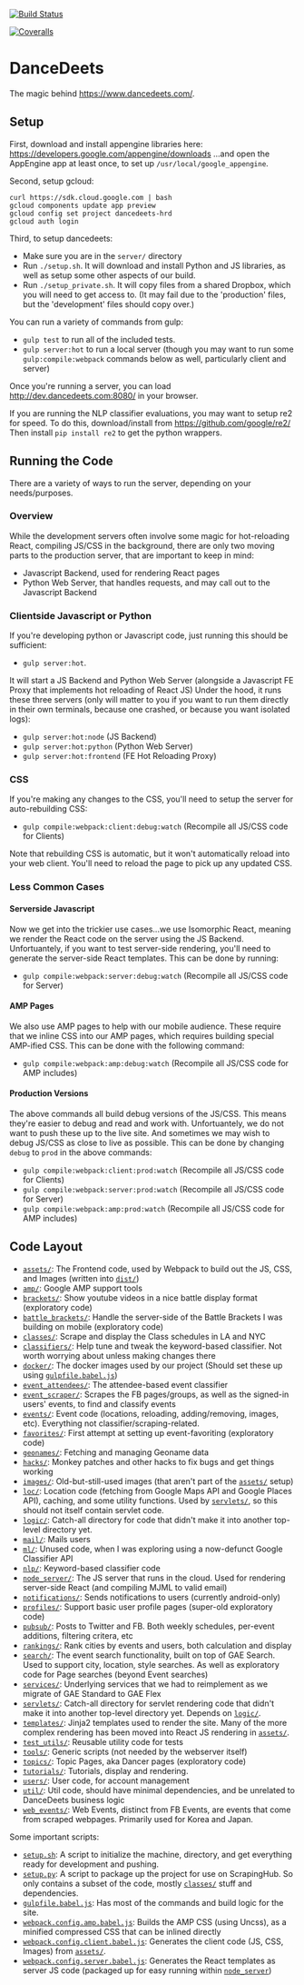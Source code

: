 [![Build Status](https://travis-ci.org/mikelambert/dancedeets-monorepo.svg?branch=master)](https://travis-ci.org/mikelambert/dancedeets-monorepo)

[![Coveralls](https://coveralls.io/repos/mikelambert/dancedeets/badge.svg?branch=master&service=github)](https://coveralls.io/github/mikelambert/dancedeets?branch=master)

# DanceDeets

The magic behind <https://www.dancedeets.com/>.

## Setup

First, download and install appengine libraries here:
<https://developers.google.com/appengine/downloads>
...and open the AppEngine app at least once, to set up `/usr/local/google_appengine`.

Second, setup gcloud:
```
curl https://sdk.cloud.google.com | bash
gcloud components update app preview
gcloud config set project dancedeets-hrd
gcloud auth login
```

Third, to setup dancedeets:
- Make sure you are in the `server/` directory
- Run `./setup.sh`. It will download and install Python and JS libraries, as well as setup some other aspects of our build.
- Run `./setup_private.sh`. It will copy files from a shared Dropbox, which you will need to get access to. (It may fail due to the 'production' files, but the 'development' files should copy over.)

You can run a variety of commands from gulp:
- `gulp test` to run all of the included tests.
- `gulp server:hot` to run a local server (though you may want to run some `gulp:compile:webpack` commands below as well, particularly client and server)

Once you're running a server, you can load http://dev.dancedeets.com:8080/ in your browser.

If you are running the NLP classifier evaluations, you may want to setup re2 for speed.
To do this, download/install from <https://github.com/google/re2/>
Then install `pip install re2` to get the python wrappers.

## Running the Code

There are a variety of ways to run the server, depending on your needs/purposes.

### Overview

While the development servers often involve some magic for hot-reloading React, compiling JS/CSS in the background, there are only two moving parts to the production server, that are important to keep in mind:
- Javascript Backend, used for rendering React pages
- Python Web Server, that handles requests, and may call out to the Javascript Backend

### Clientside Javascript or Python
If you're developing python or Javascript code, just running this should be sufficient:
- `gulp server:hot`.

It will start a JS Backend and Python Web Server (alongside a Javascript FE Proxy that implements hot reloading of React JS)
Under the hood, it runs these three servers (only will matter to you if you want to run them directly in their own terminals, because one crashed, or because you want isolated logs):
- `gulp server:hot:node` (JS Backend)
- `gulp server:hot:python` (Python Web Server)
- `gulp server:hot:frontend` (FE Hot Reloading Proxy)

### CSS
If you're making any changes to the CSS, you'll need to setup the server for auto-rebuilding CSS:
- `gulp compile:webpack:client:debug:watch` (Recompile all JS/CSS code for Clients)

Note that rebuilding CSS is automatic, but it won't automatically reload into your web client. You'll need to reload the page to pick up any updated CSS.

### Less Common Cases
#### Serverside Javascript
Now we get into the trickier use cases...we use Isomorphic React, meaning we render the React code on the server using the JS Backend.
Unfortuantely, if you want to test server-side rendering, you'll need to generate the server-side React templates. This can be done by running:
- `gulp compile:webpack:server:debug:watch` (Recompile all JS/CSS code for Server)

#### AMP Pages
We also use AMP pages to help with our mobile audience. These require that we inline CSS into our AMP pages, which requires building special AMP-ified CSS. This can be done with the following command:
- `gulp compile:webpack:amp:debug:watch` (Recompile all JS/CSS code for AMP includes)

#### Production Versions
The above commands all build debug versions of the JS/CSS. This means they're easier to debug and read and work with. Unfortuantely, we do not want to push these up to the live site. And sometimes we may wish to debug JS/CSS as close to live as possible. This can be done by changing `debug` to `prod` in the above commands:
- `gulp compile:webpack:client:prod:watch` (Recompile all JS/CSS code for Clients)
- `gulp compile:webpack:server:prod:watch` (Recompile all JS/CSS code for Server)
- `gulp compile:webpack:amp:prod:watch` (Recompile all JS/CSS code for AMP includes)


## Code Layout

- [`assets/`](assets): The Frontend code, used by Webpack to build out the JS, CSS, and Images (written into [`dist/`](dist))
- [`amp/`](amp): Google AMP support tools
- [`brackets/`](brackets): Show youtube videos in a nice battle display format (exploratory code)
- [`battle_brackets/`](battle_brackets): Handle the server-side of the Battle Brackets I was building on mobile (exploratory code)
- [`classes/`](classes): Scrape and display the Class schedules in LA and NYC
- [`classifiers/`](classifiers): Help tune and tweak the keyword-based classifier. Not worth worrying about unless making changes there
- [`docker/`](docker): The docker images used by our project (Should set these up using [`gulpfile.babel.js`](gulpfile.babel.js))
- [`event_attendees/`](event_attendees): The attendee-based event classifier
- [`event_scraper/`](event_scraper): Scrapes the FB pages/groups, as well as the signed-in users' events, to find and classify events
- [`events/`](events): Event code (locations, reloading, adding/removing, images, etc). Everything not classifier/scraping-related.
- [`favorites/`](favorites): First attempt at setting up event-favoriting (exploratory code)
- [`geonames/`](geonames): Fetching and managing Geoname data
- [`hacks/`](hacks): Monkey patches and other hacks to fix bugs and get things working
- [`images/`](images): Old-but-still-used images (that aren't part of the [`assets/`](assets) setup)
- [`loc/`](loc): Location code (fetching from Google Maps API and Google Places API), caching, and some utility functions. Used by [`servlets/`](servlets), so this should not itself contain servlet code.
- [`logic/`](logic): Catch-all directory for code that didn't make it into another top-level directory yet.
- [`mail/`](mail): Mails users
- [`ml/`](ml): Unused code, when I was exploring using a now-defunct Google Classifier API
- [`nlp/`](nlp): Keyword-based classifier code
- [`node_server/`](node_server): The JS server that runs in the cloud. Used for rendering server-side React (and compiling MJML to valid email)
- [`notifications/`](notifications): Sends notifications to users (currently android-only)
- [`profiles/`](profiles): Support basic user profile pages (super-old exploratory code)
- [`pubsub/`](pubsub): Posts to Twitter and FB. Both weekly schedules, per-event additions, filtering critera, etc
- [`rankings/`](rankings): Rank cities by events and users, both calculation and display
- [`search/`](search): The event search functionality, built on top of GAE Search. Used to support city, location, style searches. As well as exploratory code for Page searches (beyond Event searches)
- [`services/`](services): Underlying services that we had to reimplement as we migrate of GAE Standard to GAE Flex
- [`servlets/`](servlets): Catch-all directory for servlet rendering code that didn't make it into another top-level directory yet. Depends on [`logic/`](logic).
- [`templates/`](templates): Jinja2 templates used to render the site. Many of the more complex rendering has been moved into React JS rendering in [`assets/`](assets).
- [`test_utils/`](test_utils): Reusable utility code for tests
- [`tools/`](tools): Generic scripts (not needed by the webserver itself)
- [`topics/`](topics): Topic Pages, aka Dancer pages (exploratory code)
- [`tutorials/`](tutorials): Tutorials, display and rendering.
- [`users/`](users): User code, for account management
- [`util/`](util): Util code, should have minimal dependencies, and be unrelated to DanceDeets business logic
- [`web_events/`](web_events): Web Events, distinct from FB Events, are events that come from scraped webpages. Primarily used for Korea and Japan.

Some important scripts:
- [`setup.sh`](setup.sh): A script to initialize the machine, directory, and get everything ready for development and pushing.
- [`setup.py`](setup.py): A script to package up the project for use on ScrapingHub. So only contains a subset of the code, mostly [`classes/`](classes/) stuff and dependencies.
- [`gulpfile.babel.js`](gulpfile.babel.js): Has most of the commands and build logic for the site.
- [`webpack.config.amp.babel.js`](webpack.config.amp.babel.js): Builds the AMP CSS (using Uncss), as a minified compressed CSS that can be inlined directly
- [`webpack.config.client.babel.js`](webpack.config.client.babel.js): Generates the client code (JS, CSS, Images) from [`assets/`](assets/).
- [`webpack.config.server.babel.js`](webpack.config.server.babel.js): Generates the React templates as server JS code (packaged up for easy running within [`node_server`](node_server))
